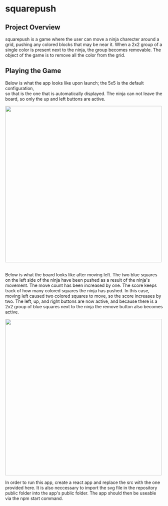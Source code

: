 # squarepush

## Project Overview

squarepush is a game where the user can move a ninja charecter around a grid, pushing any colored blocks that may be near it. When a 2x2 group of a single color is present next to the ninja, the group becomes removable. The object of the game is to remove all the color from the grid.

## Playing the Game

Below is what the app looks like upon launch; the 5x5 is the default configuration, <br>
so that is the one that is automatically displayed. The ninja can not leave the
board, so only the up and left buttons are active.    

<img src="https://github.com/Shivangi-Sirsiwal/squarepush/assets/152037538/2def9bf4-bc43-4bc3-874b-1cbc4c383356" width = "500">
<br>     
<br>

Below is what the board looks like after moving left. The two blue squares on the left
side of the ninja have been pushed as a result of the ninja's movement. The move count
has been increased by one. The score keeps track of how many colored squares the ninja
has pushed. In this case, moving left caused two colored squares to move, so the score
increases by two. The left, up, and right buttons are now active, and because there is
a 2x2 group of blue squares next to the ninja the remove button also becomes active.      

<img src="https://github.com/Shivangi-Sirsiwal/squarepush/assets/152037538/36070478-7ab5-4231-9b13-4773c134c6a6" width = "500">



In order to run this app, create a react app and replace the src with the one provided here. It is also neccessary to import the svg file in the repository public folder into the app's public folder. The app should then be useable via the npm start command.
